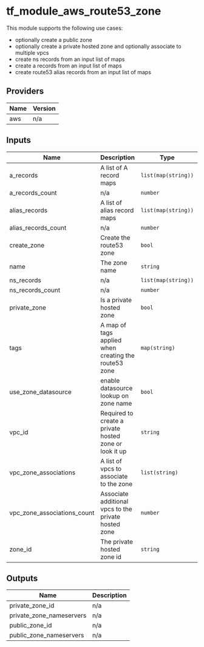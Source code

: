 # tf_module_aws_route53_zone

This module supports the following use cases:

* optionally create a public zone
* optionally create a private hosted zone and optionally associate to multiple vpcs
* create ns records from an input list of maps
* create a records from an input list of maps
* create route53 alias records from an input list of maps


## Providers

| Name | Version |
|------|---------|
| aws | n/a |

## Inputs

| Name | Description | Type | Default | Required |
|------|-------------|------|---------|:-----:|
| a\_records | A list of A record maps | `list(map(string))` | `[]` | no |
| a\_records\_count | n/a | `number` | `0` | no |
| alias\_records | A list of alias record maps | `list(map(string))` | `[]` | no |
| alias\_records\_count | n/a | `number` | `0` | no |
| create\_zone | Create the route53 zone | `bool` | `false` | no |
| name | The zone name | `string` | n/a | yes |
| ns\_records | n/a | `list(map(string))` | `[]` | no |
| ns\_records\_count | n/a | `number` | `0` | no |
| private\_zone | Is a private hosted zone | `bool` | `true` | no |
| tags | A map of tags applied when creating the route53 zone | `map(string)` | `{}` | no |
| use\_zone\_datasource | enable datasource lookup on zone name | `bool` | `false` | no |
| vpc\_id | Required to create a private hosted zone or look it up | `string` | `""` | no |
| vpc\_zone\_associations | A list of vpcs to associate to the zone | `list(string)` | `[]` | no |
| vpc\_zone\_associations\_count | Associate additional vpcs to the private hosted zone | `number` | `0` | no |
| zone\_id | The private hosted zone id | `string` | `""` | no |

## Outputs

| Name | Description |
|------|-------------|
| private\_zone\_id | n/a |
| private\_zone\_nameservers | n/a |
| public\_zone\_id | n/a |
| public\_zone\_nameservers | n/a |
